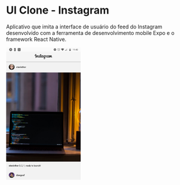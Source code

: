 # UI Clone - Instagram

Aplicativo que imita a interface de usuário do feed do Instagram desenvolvido com a ferramenta de desenvolvimento mobile Expo e o framework React Native.

<img src="screenshots/print.png" alt="screenshot" width="40%"/>
